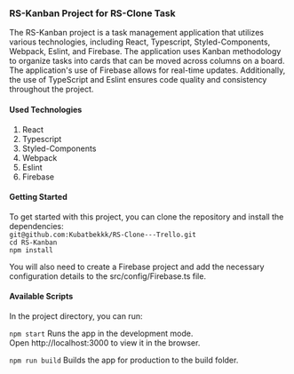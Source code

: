 ### RS-Kanban Project for RS-Clone Task
The RS-Kanban project is a task management application that utilizes various technologies, including React, Typescript, Styled-Components, Webpack, Eslint, and Firebase. The application uses Kanban methodology to organize tasks into cards that can be moved across columns on a board.
The application's use of Firebase allows for real-time updates.
Additionally, the use of TypeScript and Eslint ensures code quality and consistency throughout the project.

#### Used Technologies

1. React
2. Typescript
3. Styled-Components
4. Webpack
5. Eslint
6. Firebase

#### Getting Started
To get started with this project, you can clone the repository and install the dependencies:<br />
`git@github.com:Kubatbekkk/RS-Clone---Trello.git`<br />
`cd RS-Kanban`<br />
`npm install`

You will also need to create a Firebase project and add the necessary configuration details to the src/config/Firebase.ts file.

#### Available Scripts

In the project directory, you can run:

`npm start`
Runs the app in the development mode.<br />
Open http://localhost:3000 to view it in the browser.

`npm run build`
Builds the app for production to the build folder.

